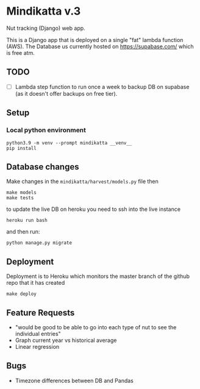# Mindikatta v.3

Nut tracking (Django) web app.

This is a Django app that is deployed on a single "fat" lambda function (AWS). The Database us currently hosted on <https://supabase.com/> which is free atm.

## TODO

- [ ] Lambda step function to run once a week to backup DB on supabase (as it doesn't offer backups on free tier).


## Setup

### Local python environment

    python3.9 -m venv --prompt mindikatta __venv__
    pip install

## Database changes

Make changes in the `mindikatta/harvest/models.py` file then

    make models
    make tests

to update the live DB on heroku you need to ssh into the live instance

    heroku run bash

and then run:

    python manage.py migrate

## Deployment

Deployment is to Heroku which monitors the master branch of the github repo that it has created

    make deploy

## Feature Requests

- "would be good to be able to go into each type of nut to see the individual entries"
- Graph current year vs historical average
- Linear regression

## Bugs

- Timezone differences between DB and Pandas